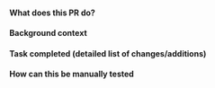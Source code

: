 #### What does this PR do?

#### Background context

#### Task completed (detailed list of changes/additions)

#### How can this be manually tested
